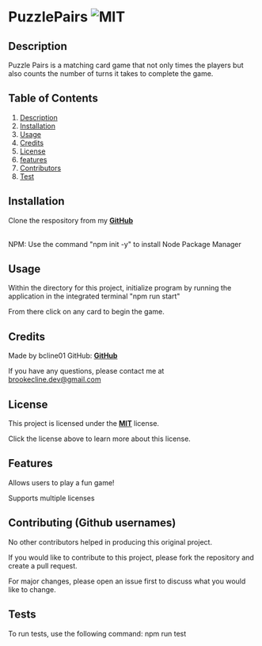 # PuzzlePairs ![MIT](https://img.shields.io/badge/license-MIT-green)


## Description
Puzzle Pairs is a matching card game that not only times the players but also counts the number of turns it takes to complete the game. 

  ## Table of Contents
  1. [Description](#description)
  2. [Installation](#installation)
  3. [Usage](#usage)
  4. [Credits](#credits)
  5. [License](#license)
  6. [features](#features)
  7. [Contributors](#contribute)
  8. [Test](#test)

  ## Installation
  Clone the respository from my **[GitHub](https://github.com/bcline01/Portfolio)**

   <br>NPM: Use the command "npm init -y" to install Node Package Manager<br>
      

   

  ## Usage
  Within the directory for this project, initialize program by running the application in the integrated terminal "npm run start"

  From there click on any card to begin the game. 



  ## Credits
  Made by bcline01 GitHub: **[GitHub](https://github.com/bcline01)**
  

  If you have any questions, please contact me at <brookecline.dev@gmail.com>

  ## License
  This project is licensed under the **[MIT](https://opensource.org/licenses/MIT)** license.

  Click the license above to learn more about this license.

  ## Features
  Allows users to play a fun game!

  Supports multiple licenses

  ## Contributing (Github usernames)
  No other contributors helped in producing this original project.

  If you would like to contribute to this project, please fork the repository and create a pull request. 
    
  For major changes, please open an issue first to discuss what you would like to change.

  ## Tests
  To run tests, use the following command: npm run test